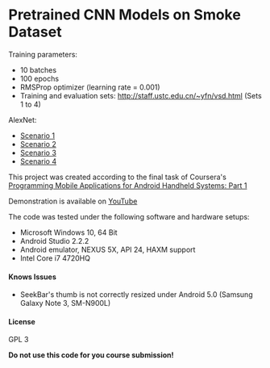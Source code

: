 # Pretrained CNN Models on Smoke Dataset

Training parameters:
- 10 batches
- 100 epochs
- RMSProp optimizer (learning rate = 0.001)
- Training and evaluation sets: http://staff.ustc.edu.cn/~yfn/vsd.html (Sets 1 to 4)


AlexNet:
- [Scenario 1](https://1drv.ms/u/s!AlNvDViF-5qmh_QYr3bgq9runmVbrQ)
- [Scenario 2](https://1drv.ms/u/s!AlNvDViF-5qmh_QZsX12E3m1MYwgkA)
- [Scenario 3](https://1drv.ms/u/s!AlNvDViF-5qmh_QaZuDlf9KqUcBX8A)
- [Scenario 4](https://1drv.ms/u/s!AlNvDViF-5qmh_QbZVHzU02O4iHyiw)

This project was created according to the final task of Coursera's  [Programming Mobile Applications for Android Handheld Systems: Part 1](https://www.coursera.org/learn/android-programming)

Demonstration is available on [YouTube](https://www.youtube.com/watch?v=Yu5pJG2Wg_E)

The code was tested under the following software and hardware setups:
  - Microsoft Windows 10, 64 Bit
  - Android Studio 2.2.2
  - Android emulator, NEXUS 5X, API 24, HAXM support
  - Intel Core i7 4720HQ

#### Knows Issues
  - SeekBar's thumb is not correctly resized under Android 5.0 (Samsung Galaxy Note 3, SM-N900L)


#### License
GPL 3


**Do not use this code for you course submission!**
